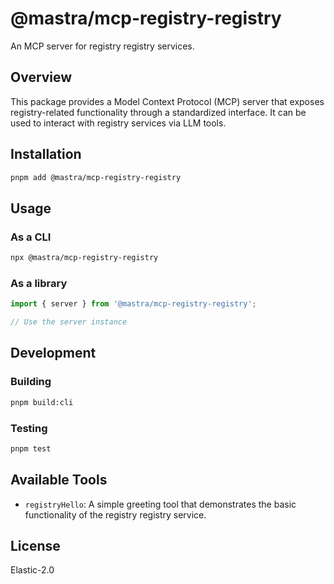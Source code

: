 # @mastra/mcp-registry-registry

An MCP server for registry registry services.

## Overview

This package provides a Model Context Protocol (MCP) server that exposes registry-related functionality through a standardized interface. It can be used to interact with registry services via LLM tools.

## Installation

```bash
pnpm add @mastra/mcp-registry-registry
```

## Usage

### As a CLI

```bash
npx @mastra/mcp-registry-registry
```

### As a library

```typescript
import { server } from '@mastra/mcp-registry-registry';

// Use the server instance
```

## Development

### Building

```bash
pnpm build:cli
```

### Testing

```bash
pnpm test
```

## Available Tools

- `registryHello`: A simple greeting tool that demonstrates the basic functionality of the registry registry service.

## License

Elastic-2.0
